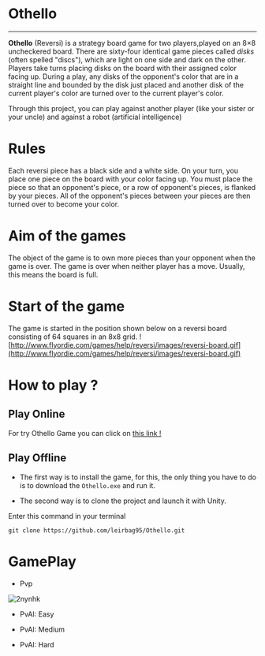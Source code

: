 # Othello
___


**Othello** (Reversi) is a strategy board game for two players,played on an 8×8 uncheckered board. There are sixty-four identical game pieces called _disks_ (often spelled "discs"), which are light on one side and dark on the other. Players take turns placing disks on the board with their assigned color facing up. During a play, any disks of the opponent's color that are in a straight line and bounded by the disk just placed and another disk of the current player's color are turned over to the current player's color.

Through this project, you can play against another player (like your sister or your uncle) and against a robot (artificial intelligence)

# Rules
Each reversi piece has a black side and a white side. On your turn, you place one piece on the board with your color facing up. You must place the piece so that an opponent's piece, or a row of opponent's pieces, is flanked by your pieces. All of the opponent's pieces between your pieces are then turned over to become your color. 

# Aim of the games
The object of the game is to own more pieces than your opponent when the game is over. The game is over when neither player has a move. Usually, this means the board is full. 

# Start of the game 
The game is started in the position shown below on a reversi board consisting of 64 squares in an 8x8 grid.
![http://www.flyordie.com/games/help/reversi/images/reversi-board.gif](http://www.flyordie.com/games/help/reversi/images/reversi-board.gif)

# How to play ?

## Play Online

For try Othello Game you can click on [this link !](https://www.google.com)

## Play Offline

- The first way is to install the game, for this, the only thing you have to do is to download the `Othello.exe` and  run it.

- The second way is to clone the project and launch it with Unity.

Enter this command in your terminal
```
git clone https://github.com/leirbag95/Othello.git

```





# GamePlay
- Pvp

![2nynhk](https://user-images.githubusercontent.com/17054452/49338383-ac9a9b80-f620-11e8-8e95-b85afc746bc5.gif)

- PvAI: Easy

- PvAI: Medium

- PvAI: Hard
